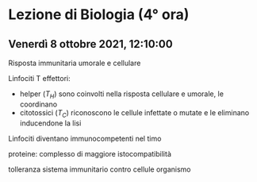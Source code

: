 # Lezione di Biologia (4° ora) 
## Venerdì 8 ottobre 2021, 12:10:00

Risposta immunitaria umorale e cellulare 



Linfociti T effettori:
* helper $(T_H)$ sono coinvolti nella risposta cellulare e umorale, le coordinano
* citotossici $(T_C)$ riconoscono le cellule infettate o mutate e le eliminano inducendone la lisi

Linfociti diventano immunocompetenti nel timo

proteine: complesso di maggiore istocompatibilità

tolleranza sistema immunitario contro cellule organismo


<!--stackedit_data:
eyJoaXN0b3J5IjpbMTg2OTk1NTQ2MCw2MjM0NDE1NzEsLTc2ND
E1NDMxNV19
-->